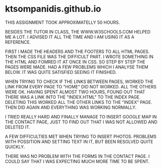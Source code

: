 # ktsompanidis.github.io
THIS ASSIGNMENT TOOK APPROXIMATELLY 50 HOURS.

BESIDES THE TUTOR IN CLASS, THE WWW.W3SCHOOLS.COM HELPED ME A LOT.
I ADVISED IT ALL THE TIME AND I AM USING IT AS A REFERENCE.

FIRST I MADE THE HEADERS AND THE FOOTERS TO ALL HTML PAGES. THEN THE CSS FILE WAS THE DIFFICULT PART. I WROTE SOMETHING IN THE HTML AND FOMRED IT AT ONCE IN CSS. SO STEP BY STEP THE PAGES WERE MADE. HAD A FEW PROBLEMS WHICH I ANALYSE THEM BELOW. IT WAS QUITE SATISFIED SEEING IT FINISHED.

WHEN TRYING TO CHECK IF THE LINKS BETWEEN PAGES, WORKED THE LINK FROM EVERY PAGE TO "HOME" DID NOT WORKED. ALL THE OTHERS WERE OK. HAVING SPENT ALMOST TWO HOURS, FOUND OUT THAT THERE WAS A LINK INTO THE "INDEX.HTML" TO THE INDEX PAGE. DELETING THIS WORKED ALL THE OTHER LINKS TO THE "INDEX" PAGE. THEN DID AGAIN AND EVERYTHING WAS WORKING NORMALLY.

I TRIED REALLY HARD AND FINALLY MANAGE TO INSERT GOOGLE MAP IN THE CONTACT PAGE, JUST TO FIND OUT THAT I WAS NOT ALLOWED AND DELETED IT.

A FEW DIFFICULTIES MET WHEN TRYING TO INSERT PHOTOS. PROBLEMS WITH POSSITION AND SETTING TEXT IN IT, BUT BEEN RESOLVED QUITE QUICKLY.

THERE WAS NO PROBLEM WITH THE FORMS IN THE CONTACT PAGE. I COULD SAY THAT I WAS EXPECTING MUCH MORE TIME TO BE SPENT.
